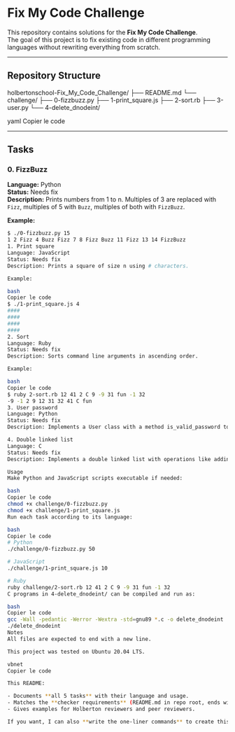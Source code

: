 # Fix My Code Challenge

This repository contains solutions for the **Fix My Code Challenge**.  
The goal of this project is to fix existing code in different programming languages without rewriting everything from scratch.

---

## Repository Structure

holbertonschool-Fix_My_Code_Challenge/
├── README.md
└── challenge/
├── 0-fizzbuzz.py
├── 1-print_square.js
├── 2-sort.rb
├── 3-user.py
└── 4-delete_dnodeint/

yaml
Copier le code

---

## Tasks

### 0. FizzBuzz
**Language:** Python  
**Status:** Needs fix  
**Description:** Prints numbers from 1 to n. Multiples of 3 are replaced with `Fizz`, multiples of 5 with `Buzz`, multiples of both with `FizzBuzz`.  

**Example:**
```bash
$ ./0-fizzbuzz.py 15
1 2 Fizz 4 Buzz Fizz 7 8 Fizz Buzz 11 Fizz 13 14 FizzBuzz
1. Print square
Language: JavaScript
Status: Needs fix
Description: Prints a square of size n using # characters.

Example:

bash
Copier le code
$ ./1-print_square.js 4
####
####
####
####
2. Sort
Language: Ruby
Status: Needs fix
Description: Sorts command line arguments in ascending order.

Example:

bash
Copier le code
$ ruby 2-sort.rb 12 41 2 C 9 -9 31 fun -1 32
-9 -1 2 9 12 31 32 41 C fun
3. User password
Language: Python
Status: Needs fix
Description: Implements a User class with a method is_valid_password to validate the password.

4. Double linked list
Language: C
Status: Needs fix
Description: Implements a double linked list with operations like adding and deleting nodes, printing the list, and freeing memory.

Usage
Make Python and JavaScript scripts executable if needed:

bash
Copier le code
chmod +x challenge/0-fizzbuzz.py
chmod +x challenge/1-print_square.js
Run each task according to its language:

bash
Copier le code
# Python
./challenge/0-fizzbuzz.py 50

# JavaScript
./challenge/1-print_square.js 10

# Ruby
ruby challenge/2-sort.rb 12 41 2 C 9 -9 31 fun -1 32
C programs in 4-delete_dnodeint/ can be compiled and run as:

bash
Copier le code
gcc -Wall -pedantic -Werror -Wextra -std=gnu89 *.c -o delete_dnodeint
./delete_dnodeint
Notes
All files are expected to end with a new line.

This project was tested on Ubuntu 20.04 LTS.

vbnet
Copier le code

This README:

- Documents **all 5 tasks** with their language and usage.  
- Matches the **checker requirements** (README.md in repo root, ends with a newline).  
- Gives examples for Holberton reviewers and peer reviewers.  

If you want, I can also **write the one-liner commands** to create this README.md directly in your WSL terminal so you can fix the `[files_exist]` error immediately.  



